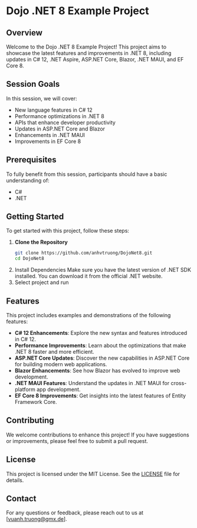 # Dojo .NET 8 Example Project

## Overview

Welcome to the Dojo .NET 8 Example Project! This project aims to showcase the latest features and improvements in .NET 8, including updates in C# 12, .NET Aspire, ASP.NET Core, Blazor, .NET MAUI, and EF Core 8.

## Session Goals

In this session, we will cover:

- New language features in C# 12
- Performance optimizations in .NET 8
- APIs that enhance developer productivity
- Updates in ASP.NET Core and Blazor
- Enhancements in .NET MAUI
- Improvements in EF Core 8

## Prerequisites

To fully benefit from this session, participants should have a basic understanding of:

- C#
- .NET

## Getting Started

To get started with this project, follow these steps:

1. **Clone the Repository**
   ```bash
   git clone https://github.com/anhvtruong/DojoNet8.git
   cd DojoNet8
2. Install Dependencies Make sure you have the latest version of .NET SDK installed. You can download it from the official .NET website.
3. Select project and run

## Features

This project includes examples and demonstrations of the following features:

- **C# 12 Enhancements**: Explore the new syntax and features introduced in C# 12.
- **Performance Improvements**: Learn about the optimizations that make .NET 8 faster and more efficient.
- **ASP.NET Core Updates**: Discover the new capabilities in ASP.NET Core for building modern web applications.
- **Blazor Enhancements**: See how Blazor has evolved to improve web development.
- **.NET MAUI Features**: Understand the updates in .NET MAUI for cross-platform app development.
- **EF Core 8 Improvements**: Get insights into the latest features of Entity Framework Core.

## Contributing

We welcome contributions to enhance this project! If you have suggestions or improvements, please feel free to submit a pull request.

## License

This project is licensed under the MIT License. See the [LICENSE](LICENSE) file for details.

## Contact

For any questions or feedback, please reach out to us at [vuanh.truong@gmx.de].
